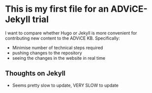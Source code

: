 # This is my first file for an ADViCE-Jekyll trial
I want to compare whether Hugo or Jekyll is more convenient for contributing new content to the ADViCE KB. Specifically:
- Minimise number of technical steps required
- pushing changes to the repository
- seeing the changes in the website in real time
## Thoughts on Jekyll
- Seems pretty slow to update, VERY SLOW to update
